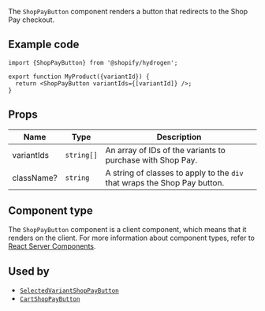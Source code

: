 <!-- This file is generated from the source code. Edit the files in /packages/hydrogen/src/components/ShopPayButton and run 'yarn generate-docs' at the root of this repo. -->

The `ShopPayButton` component renders a button that redirects to the Shop Pay checkout.

## Example code

```tsx
import {ShopPayButton} from '@shopify/hydrogen';

export function MyProduct({variantId}) {
  return <ShopPayButton variantIds={[variantId]} />;
}
```

## Props

| Name       | Type                  | Description                                                               |
| ---------- | --------------------- | ------------------------------------------------------------------------- |
| variantIds | <code>string[]</code> | An array of IDs of the variants to purchase with Shop Pay.                |
| className? | <code>string</code>   | A string of classes to apply to the `div` that wraps the Shop Pay button. |

## Component type

The `ShopPayButton` component is a client component, which means that it renders on the client. For more information about component types, refer to [React Server Components](/api/hydrogen/framework/react-server-components).

## Used by

- [`SelectedVariantShopPayButton`](/api/hydrogen/components/product-variant/selectedvariantshoppaybutton)
- [`CartShopPayButton`](/api/hydrogen/components/cart/cartshoppaybutton)
